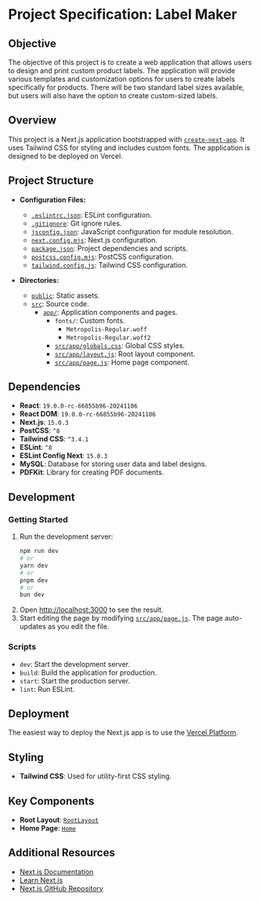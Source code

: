 # Project Specification: Label Maker

## Objective
The objective of this project is to create a web application that allows users to design and print custom product labels. The application will provide various templates and customization options for users to create labels specifically for products. There will be two standard label sizes available, but users will also have the option to create custom-sized labels.
## Overview
This project is a Next.js application bootstrapped with [`create-next-app`](src/app/page.js ). It uses Tailwind CSS for styling and includes custom fonts. The application is designed to be deployed on Vercel.

## Project Structure
- **Configuration Files:**
  - [`.eslintrc.json`](.eslintrc.json ): ESLint configuration.
  - [`.gitignore`](.gitignore ): Git ignore rules.
  - [`jsconfig.json`](jsconfig.json ): JavaScript configuration for module resolution.
  - [`next.config.mjs`](next.config.mjs ): Next.js configuration.
  - [`package.json`](package.json ): Project dependencies and scripts.
  - [`postcss.config.mjs`](postcss.config.mjs ): PostCSS configuration.
  - [`tailwind.config.js`](tailwind.config.js ): Tailwind CSS configuration.

- **Directories:**
  - [`public`](public ): Static assets.
  - [`src`](src ): Source code.
    - [`app/`](src/app/page.js ): Application components and pages.
      - `fonts/`: Custom fonts.
        - `Metropolis-Regular.woff`
        - `Metropolis-Regular.woff2`
      - [`src/app/globals.css`](src/app/globals.css ): Global CSS styles.
      - [`src/app/layout.js`](src/app/layout.js ): Root layout component.
      - [`src/app/page.js`](src/app/page.js ): Home page component.

## Dependencies
- **React**: `19.0.0-rc-66855b96-20241106`
- **React DOM**: `19.0.0-rc-66855b96-20241106`
- **Next.js**: `15.0.3`
- **PostCSS**: `^8`
- **Tailwind CSS**: `^3.4.1`
- **ESLint**: `^8`
- **ESLint Config Next**: `15.0.3`
- **MySQL**: Database for storing user data and label designs.
- **PDFKit**: Library for creating PDF documents.

## Development
### Getting Started
1. Run the development server:
    ```bash
    npm run dev
    # or
    yarn dev
    # or
    pnpm dev
    # or
    bun dev
    ```
2. Open [http://localhost:3000](http://localhost:3000) to see the result.
3. Start editing the page by modifying [`src/app/page.js`](src/app/page.js ). The page auto-updates as you edit the file.

### Scripts
- `dev`: Start the development server.
- `build`: Build the application for production.
- `start`: Start the production server.
- `lint`: Run ESLint.

## Deployment
The easiest way to deploy the Next.js app is to use the [Vercel Platform](https://vercel.com/new?utm_medium=default-template&filter=next.js&utm_source=create-next-app&utm_campaign=create-next-app-readme).

## Styling
- **Tailwind CSS**: Used for utility-first CSS styling.

## Key Components
- **Root Layout**: [`RootLayout`](src/app/layout.js )
- **Home Page**: [`Home`](src/app/page.js )

## Additional Resources
- [Next.js Documentation](https://nextjs.org/docs)
- [Learn Next.js](https://nextjs.org/learn)
- [Next.js GitHub Repository](https://github.com/vercel/next.js)